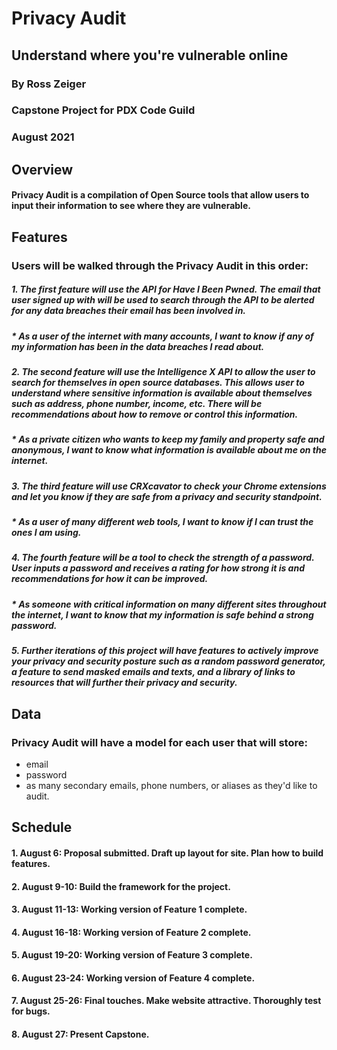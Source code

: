 # Privacy Audit

## Understand where you're vulnerable online

### By Ross Zeiger
### Capstone Project for PDX Code Guild
### August 2021

## Overview

#### Privacy Audit is a compilation of Open Source tools that allow users to input their information to see where they are vulnerable.

## Features

### Users will be walked through the Privacy Audit in this order:

##### 1. The first feature will use the API for Have I Been Pwned. The email that user signed up with will be used to search through the API to be alerted for any data breaches their email has been involved in.

#####  * As a user of the internet with many accounts, I want to know if any of my information has been in the data breaches I read about.

##### 2. The second feature will use the Intelligence X API to allow the user to search for themselves in open source databases. This allows user to understand where sensitive information is available about themselves such as address, phone number, income, etc. There will be recommendations about how to remove or control this information.

#####  * As a private citizen who wants to keep my family and property safe and anonymous, I want to know what information is available about me on the internet.

##### 3. The third feature will use CRXcavator to check your Chrome extensions and let you know if they are safe from a privacy and security standpoint. 

#####  * As a user of many different web tools, I want to know if I can trust the ones I am using.

##### 4. The fourth feature will be a tool to check the strength of a password. User inputs a password and receives a rating for how strong it is and recommendations for how it can be improved.

#####  * As someone with critical information on many different sites throughout the internet, I want to know that my information is safe behind a strong password.

##### 5. Further iterations of this project will have features to actively improve your privacy and security posture such as a random password generator, a feature to send masked emails and texts, and a library of links to resources that will further their privacy and security.

## Data

### Privacy Audit will have a model for each user that will store:
  * email
  * password
  * as many secondary emails, phone numbers, or aliases as they'd like to audit. 

## Schedule

#### 1. August 6: Proposal submitted. Draft up layout for site. Plan how to build features.
#### 2. August 9-10: Build the framework for the project.
#### 3. August 11-13: Working version of Feature 1 complete.
#### 4. August 16-18: Working version of Feature 2 complete.
#### 5. August 19-20: Working version of Feature 3 complete.
#### 6. August 23-24: Working version of Feature 4 complete.
#### 7. August 25-26: Final touches. Make website attractive. Thoroughly test for bugs. 
#### 8. August 27: Present Capstone.
